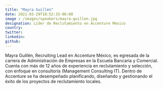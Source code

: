 ```yaml
---
title: "Mayra Guillén"
date: 2021-03-29T18:52:33-06:00
image : /images/speakers/mayra-guillen.jpg
designation: Líder de Reclutamiento en Accenture México
country: 
twitter: 
linkedin: 
github: 
---
```


Mayra Guillén, Recruiting Lead en Accenture México, es egresada de la carrera de Administración de Empresas en la Escuela Bancaria y Comercial. Cuenta con más de 12 años de experiencia en reclutamiento y selección, con enfoque en consultoría (Management Consulting IT). Dentro de Accenture se ha desempeñado planificando, diseñando y gestionando el éxito de los proyectos de reclutamiento locales.
